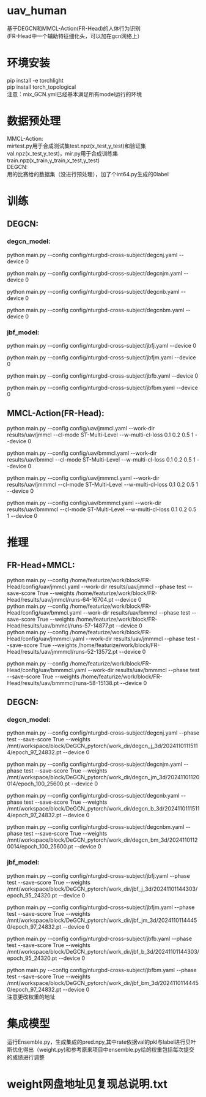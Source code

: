 # uav_human
基于DEGCN和MMCL-Action(FR-Head)的人体行为识别  
(FR-Head中一个辅助特征细化头，可以加在gcn网络上）
# 环境安装
pip install -e torchlight  
pip install torch_topological  
注意：mix_GCN.yml已经基本满足所有model运行的环境
# 数据预处理
MMCL-Action:  
mirtest.py用于合成测试集test.npz(x_test,y_test)和验证集val.npz(x_test,y_test)，mir.py用于合成训练集train.npz(x_train,y_train,x_test,y_test)  
DEGCN:  
用的比赛给的数据集（没进行预处理），加了个int64.py生成的0label  
# 训练  
## DEGCN:  
### degcn_model:  
python main.py --config config/nturgbd-cross-subject/degcnj.yaml --device 0  

python main.py --config config/nturgbd-cross-subject/degcnjm.yaml --device 0  

python main.py --config config/nturgbd-cross-subject/degcnb.yaml --device 0  

python main.py --config config/nturgbd-cross-subject/degcnbm.yaml --device 0  
  
### jbf_model:  
python main.py --config config/nturgbd-cross-subject/jbfj.yaml --device 0  

python main.py --config config/nturgbd-cross-subject/jbfjm.yaml --device 0  

python main.py --config config/nturgbd-cross-subject/jbfb.yaml --device 0  

python main.py --config config/nturgbd-cross-subject/jbfbm.yaml --device 0  
## MMCL-Action(FR-Head):  
python main.py --config config/uav/jmmcl.yaml --work-dir results/uav/jmmcl --cl-mode ST-Multi-Level --w-multi-cl-loss 0.1 0.2 0.5 1 --device 0  

python main.py --config config/uav/bmmcl.yaml --work-dir results/uav/bmmcl --cl-mode ST-Multi-Level --w-multi-cl-loss 0.1 0.2 0.5 1 --device 0  

python main.py --config config/uav/jmmmcl.yaml --work-dir results/uav/jmmmcl --cl-mode ST-Multi-Level --w-multi-cl-loss 0.1 0.2 0.5 1 --device 0  

python main.py --config config/uav/bmmmcl.yaml --work-dir results/uav/bmmmcl --cl-mode ST-Multi-Level --w-multi-cl-loss 0.1 0.2 0.5 1 --device 0  
# 推理  
## FR-Head+MMCL:  

python main.py --config /home/featurize/work/block/FR-Head/config/uav/jmmcl.yaml --work-dir results/uav/jmmcl --phase test --save-score True --weights /home/featurize/work/block/FR-Head/results/uav/jmmcl/runs-64-16704.pt --device 0  
python main.py --config /home/featurize/work/block/FR-Head/config/uav/bmmcl.yaml --work-dir results/uav/bmmcl --phase test --save-score True --weights /home/featurize/work/block/FR-Head/results/uav/bmmcl/runs-57-14877.pt --device 0  
python main.py --config /home/featurize/work/block/FR-Head/config/uav/jmmmcl.yaml --work-dir results/uav/jmmmcl --phase test --save-score True --weights /home/featurize/work/block/FR-Head/results/uav/jmmmcl/runs-52-13572.pt --device 0  

python main.py --config /home/featurize/work/block/FR-Head/config/uav/bmmmcl.yaml --work-dir results/uav/bmmmcl --phase test --save-score True --weights /home/featurize/work/block/FR-Head/results/uav/bmmmcl/runs-58-15138.pt --device 0  
## DEGCN:  
### degcn_model:  

python main.py --config config/nturgbd-cross-subject/degcnj.yaml --phase test --save-score True --weights /mnt/workspace/block/DeGCN_pytorch/work_dir/degcn_j_3d/20241101115114/epoch_97_24832.pt --device 0  

python main.py --config config/nturgbd-cross-subject/degcnjm.yaml --phase test --save-score True --weights /mnt/workspace/block/DeGCN_pytorch/work_dir/degcn_jm_3d/20241101120014/epoch_100_25600.pt --device 0  

python main.py --config config/nturgbd-cross-subject/degcnb.yaml --phase test --save-score True --weights /mnt/workspace/block/DeGCN_pytorch/work_dir/degcn_b_3d/20241101115114/epoch_97_24832.pt --device 0  

python main.py --config config/nturgbd-cross-subject/degcnbm.yaml --phase test --save-score True --weights /mnt/workspace/block/DeGCN_pytorch/work_dir/degcn_bm_3d/20241101120014/epoch_100_25600.pt --device 0    
### jbf_model:
python main.py --config config/nturgbd-cross-subject/jbfj.yaml --phase test --save-score True --weights /mnt/workspace/block/DeGCN_pytorch/work_dir/jbf_j_3d/20241101144303/epoch_95_24320.pt --device 0  

python main.py --config config/nturgbd-cross-subject/jbfjm.yaml --phase test --save-score True --weights /mnt/workspace/block/DeGCN_pytorch/work_dir/jbf_jm_3d/20241101144450/epoch_97_24832.pt --device 0  

python main.py --config config/nturgbd-cross-subject/jbfb.yaml --phase test --save-score True --weights /mnt/workspace/block/DeGCN_pytorch/work_dir/jbf_b_3d/20241101144303/epoch_95_24320.pt --device 0  

python main.py --config config/nturgbd-cross-subject/jbfbm.yaml --phase test --save-score True --weights /mnt/workspace/block/DeGCN_pytorch/work_dir/jbf_bm_3d/20241101144450/epoch_97_24832.pt --device 0  
注意更改权重的地址  
# 集成模型  
运行Ensemble.py，生成集成的pred.npy,其中rate依据val的pkl与label进行贝叶斯优化得出（weight.py)和参考原来项目中ensemble.py给的权重包括每次提交的成绩进行调整  
# weight网盘地址见复现总说明.txt




